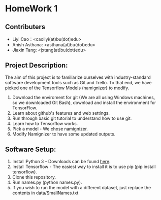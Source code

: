 # HomeWork 1
## Contributers
* Liyi Cao：<caoliyi(at)bu(dot)edu>
* Anish Asthana: <asthana(at)bu(dot)edu>
* Jiaxin Tang: <jxtang(at)bu(dot)edu>

## Project Description:
The aim of this project is to familiarize ourselves with industry-standard software development tools such as Git and Trello. To that end, we have picked one of the Tensorflow Models (namignizer) to modify. 
1. Download the enviroment for git (We are all using Windows machines, so we downloaded Git Bash), download and install the environment for TensorFlow.
2. Learn about github's features and web settings.
3. Run through basic git tutorial to understand how to use git.
4. Learn how to Tensorflow works.
5. Pick a model - We chose namignizer.
6. Modify Namignizer to have some updated outputs. 

## Software Setup:
1. Install Python 3 - Downloads can be found [here](https://www.python.org/downloads/).
2. Install Tensorflow - The easiest way to install it is to use pip (pip install tensorflow).
3. Clone this repository.
4. Run names.py (python names.py).
5. If you wish to run the model with a different dataset, just replace the contents in data/SmallNames.txt
